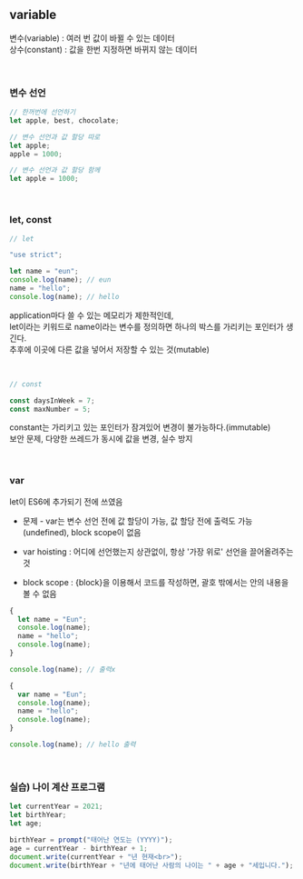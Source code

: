 ## variable

변수(variable) : 여러 번 값이 바뀔 수 있는 데이터<br>
상수(constant) : 값을 한번 지정하면 바뀌지 않는 데이터

<br>

### 변수 선언

```js
// 한꺼번에 선언하기
let apple, best, chocolate;

// 변수 선언과 값 할당 따로
let apple;
apple = 1000;

// 변수 선언과 값 할당 함께
let apple = 1000;
```

<br>

### let, const

```js
// let

"use strict";

let name = "eun";
console.log(name); // eun
name = "hello";
console.log(name); // hello
```

application마다 쓸 수 있는 메모리가 제한적인데,<br>let이라는 키워드로 name이라는 변수를 정의하면 하나의 박스를 가리키는 포인터가 생긴다.<br>추후에 이곳에 다른 값을 넣어서 저장할 수 있는 것(mutable)

<br>

```js
// const

const daysInWeek = 7;
const maxNumber = 5;
```

constant는 가리키고 있는 포인터가 잠겨있어 변경이 불가능하다.(immutable)<br>보안 문제, 다양한 쓰레드가 동시에 값을 변경, 실수 방지

<br>

### var

let이 ES6에 추가되기 전에 쓰였음<br>

- 문제 - var는 변수 선언 전에 값 할당이 가능, 값 할당 전에 출력도 가능(undefined), block scope이 없음

- var hoisting : 어디에 선언했는지 상관없이, 항상 '가장 위로' 선언을 끌어올려주는 것
- block scope : {block}을 이용해서 코드를 작성하면, 괄호 밖에서는 안의 내용을 볼 수 없음

```js
{
  let name = "Eun";
  console.log(name);
  name = "hello";
  console.log(name);
}

console.log(name); // 출력x
```

```js
{
  var name = "Eun";
  console.log(name);
  name = "hello";
  console.log(name);
}

console.log(name); // hello 출력
```

<br>

### 실습) 나이 계산 프로그램

```js
let currentYear = 2021;
let birthYear;
let age;

birthYear = prompt("태어난 연도는 (YYYY)");
age = currentYear - birthYear + 1;
document.write(currentYear + "년 현재<br>");
document.write(birthYear + "년에 태어난 사람의 나이는 " + age + "세입니다.");
```
